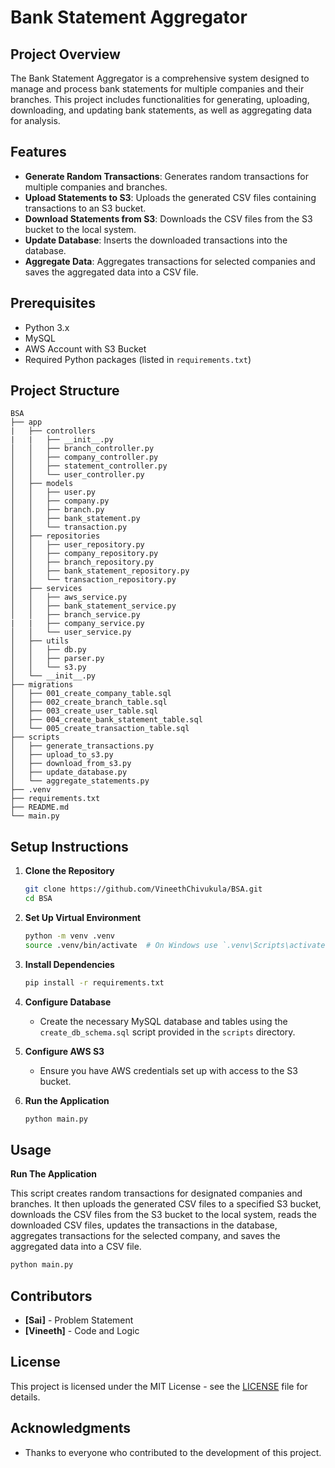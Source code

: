 # Bank Statement Aggregator

## Project Overview

The Bank Statement Aggregator is a comprehensive system designed to manage and process bank statements for multiple companies and their branches. This project includes functionalities for generating, uploading, downloading, and updating bank statements, as well as aggregating data for analysis.

## Features

- **Generate Random Transactions**: Generates random transactions for multiple companies and branches.
- **Upload Statements to S3**: Uploads the generated CSV files containing transactions to an S3 bucket.
- **Download Statements from S3**: Downloads the CSV files from the S3 bucket to the local system.
- **Update Database**: Inserts the downloaded transactions into the database.
- **Aggregate Data**: Aggregates transactions for selected companies and saves the aggregated data into a CSV file.

## Prerequisites

- Python 3.x
- MySQL
- AWS Account with S3 Bucket
- Required Python packages (listed in `requirements.txt`)

## Project Structure

```
BSA
├── app
|   ├── controllers
|   |   ├── __init__.py 
│   │   ├── branch_controller.py
│   │   ├── company_controller.py
│   │   ├── statement_controller.py
│   │   └── user_controller.py
│   ├── models
│   │   ├── user.py
│   │   ├── company.py
│   │   ├── branch.py
│   │   ├── bank_statement.py
│   │   └── transaction.py
│   ├── repositories
│   │   ├── user_repository.py
│   │   ├── company_repository.py
│   │   ├── branch_repository.py
│   │   ├── bank_statement_repository.py
│   │   └── transaction_repository.py
│   ├── services
│   │   ├── aws_service.py
│   │   ├── bank_statement_service.py
│   │   ├── branch_service.py
|   |   ├── company_service.py
│   │   └── user_service.py
│   ├── utils
│   │   ├── db.py
│   │   ├── parser.py
│   │   └── s3.py
│   └── __init__.py 
├── migrations
│   ├── 001_create_company_table.sql
│   ├── 002_create_branch_table.sql
│   ├── 003_create_user_table.sql
│   ├── 004_create_bank_statement_table.sql
│   └── 005_create_transaction_table.sql
├── scripts
│   ├── generate_transactions.py
│   ├── upload_to_s3.py
│   ├── download_from_s3.py
│   ├── update_database.py
│   └── aggregate_statements.py
├── .venv
├── requirements.txt
├── README.md
└── main.py
```

## Setup Instructions

1. **Clone the Repository**

   ```bash
   git clone https://github.com/VineethChivukula/BSA.git
   cd BSA
   ```

2. **Set Up Virtual Environment**

   ```bash
   python -m venv .venv
   source .venv/bin/activate  # On Windows use `.venv\Scripts\activate`
   ```

3. **Install Dependencies**

   ```bash
   pip install -r requirements.txt
   ```

4. **Configure Database**

   - Create the necessary MySQL database and tables using the `create_db_schema.sql` script provided in the `scripts` directory.

5. **Configure AWS S3**

   - Ensure you have AWS credentials set up with access to the S3 bucket.

6. **Run the Application**

   ```bash
   python main.py
   ```

## Usage

**Run The Application**

   This script creates random transactions for designated companies and branches. It then uploads the generated CSV files to a specified S3 bucket, downloads the CSV files from the S3 bucket to the local system, reads the downloaded CSV files, updates the transactions in the database, aggregates transactions for the selected company, and saves the aggregated data into a CSV file.

   ```bash
   python main.py
   ```

## Contributors

- **[Sai]** - Problem Statement
- **[Vineeth]** - Code and Logic


## License

This project is licensed under the MIT License - see the [LICENSE](LICENSE) file for details.

## Acknowledgments

- Thanks to everyone who contributed to the development of this project.
```
